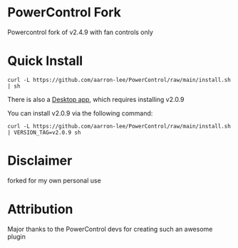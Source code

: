 # PowerControl Fork

Powercontrol fork of v2.4.9 with fan controls only

# Quick Install

```
curl -L https://github.com/aarron-lee/PowerControl/raw/main/install.sh | sh
```

There is also a [Desktop app](https://github.com/aarron-lee/PowerControl-Electron), which requires installing v2.0.9

You can install v2.0.9 via the following command:

```
curl -L https://github.com/aarron-lee/PowerControl/raw/main/install.sh | VERSION_TAG=v2.0.9 sh
```

# Disclaimer

forked for my own personal use

# Attribution

Major thanks to the PowerControl devs for creating such an awesome plugin
